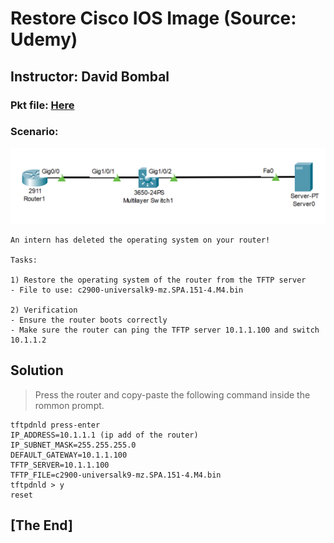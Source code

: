 # Restore Cisco IOS Image (Source: Udemy)
## Instructor: David Bombal 
### **Pkt file:** [Here](https://mega.nz/file/W9ICTbTA#MspK6hzt9RV1T4vm6SSSQLDqn-ZeyWdGxLOVqACRP68)
### Scenario: 
![](../images/rimdb.PNG)


```
An intern has deleted the operating system on your router!

Tasks:

1) Restore the operating system of the router from the TFTP server
- File to use: c2900-universalk9-mz.SPA.151-4.M4.bin

2) Verification
- Ensure the router boots correctly
- Make sure the router can ping the TFTP server 10.1.1.100 and switch 10.1.1.2
```
## **Solution**
> Press the router and copy-paste the following command inside the rommon prompt.
```
tftpdnld press-enter
IP_ADDRESS=10.1.1.1 (ip add of the router)
IP_SUBNET_MASK=255.255.255.0
DEFAULT_GATEWAY=10.1.1.100
TFTP_SERVER=10.1.1.100
TFTP_FILE=c2900-universalk9-mz.SPA.151-4.M4.bin
tftpdnld > y
reset
```
## **[The End]**
